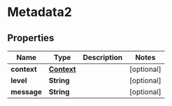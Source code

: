 

# Metadata2


## Properties

| Name | Type | Description | Notes |
|------------ | ------------- | ------------- | -------------|
|**context** | [**Context**](Context.md) |  |  [optional] |
|**level** | **String** |  |  [optional] |
|**message** | **String** |  |  [optional] |



